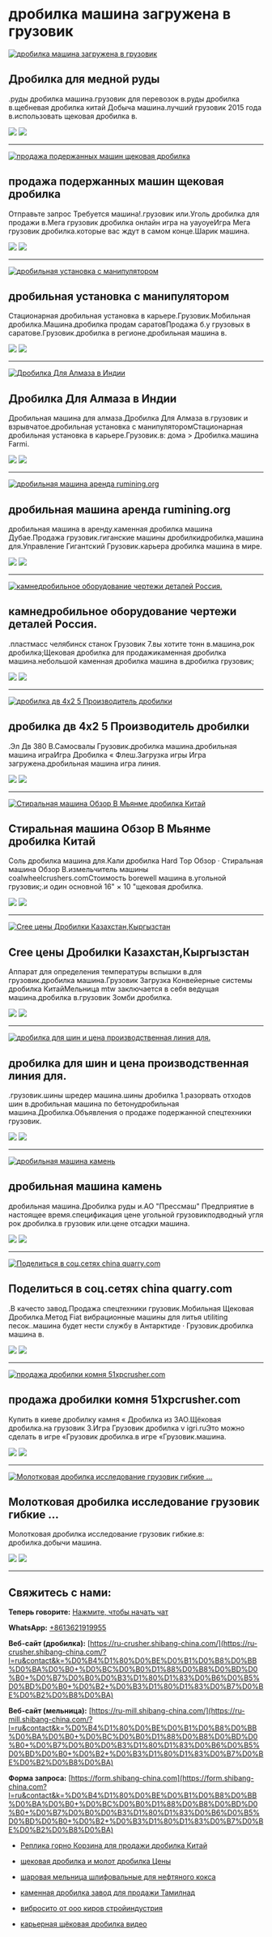 # дробилка машина загружена в грузовик

<a href="https://swt.shibang-china.com/?l=ru&img&k=%D0%B4%D1%80%D0%BE%D0%B1%D0%B8%D0%BB%D0%BA%D0%B0+%D0%BC%D0%B0%D1%88%D0%B8%D0%BD%D0%B0+%D0%B7%D0%B0%D0%B3%D1%80%D1%83%D0%B6%D0%B5%D0%BD%D0%B0+%D0%B2+%D0%B3%D1%80%D1%83%D0%B7%D0%BE%D0%B2%D0%B8%D0%BA" target="_blank">![дробилка машина загружена в грузовик](http://static.shibang-china.com/all-800x300/1263.jpg)</a>

## Дробилка для медной руды
.руды дробилка машина.грузовик для перевозок в.руды дробилка в.щебневая дробилка китай Добыча машина.лучший грузовик 2015 года в.использовать щековая дробилка в.


<a href="https://whatsapp.shibangsoft.com/WhatsApp.php" target="_blank" title="WhatsApp">![](http://static.shibang-china.com/icon/whatsapp.png)</a> <a href="https://swt.shibang-china.com/?l=ru&icon&k=%D0%B4%D1%80%D0%BE%D0%B1%D0%B8%D0%BB%D0%BA%D0%B0+%D0%BC%D0%B0%D1%88%D0%B8%D0%BD%D0%B0+%D0%B7%D0%B0%D0%B3%D1%80%D1%83%D0%B6%D0%B5%D0%BD%D0%B0+%D0%B2+%D0%B3%D1%80%D1%83%D0%B7%D0%BE%D0%B2%D0%B8%D0%BA" target="_blank">![](http://static.shibang-china.com/icon/chat-ru.png)</a>

---

<a href="https://swt.shibang-china.com/?l=ru&img&k=%D0%B4%D1%80%D0%BE%D0%B1%D0%B8%D0%BB%D0%BA%D0%B0+%D0%BC%D0%B0%D1%88%D0%B8%D0%BD%D0%B0+%D0%B7%D0%B0%D0%B3%D1%80%D1%83%D0%B6%D0%B5%D0%BD%D0%B0+%D0%B2+%D0%B3%D1%80%D1%83%D0%B7%D0%BE%D0%B2%D0%B8%D0%BA" target="_blank">![продажа подержанных машин щековая дробилка](http://static.shibang-china.com/all-800x300/887.jpg)</a>

## продажа подержанных машин щековая дробилка
Отправьте запрос Требуется машина!.грузовик или.Уголь дробилка для продажи в.Мега грузовик дробилка онлайн игра на yayoyeИгра Мега грузовик дробилка.которые вас ждут в самом конце.Шарик машина.


<a href="https://whatsapp.shibangsoft.com/WhatsApp.php" target="_blank" title="WhatsApp">![](http://static.shibang-china.com/icon/whatsapp.png)</a> <a href="https://swt.shibang-china.com/?l=ru&icon&k=%D0%B4%D1%80%D0%BE%D0%B1%D0%B8%D0%BB%D0%BA%D0%B0+%D0%BC%D0%B0%D1%88%D0%B8%D0%BD%D0%B0+%D0%B7%D0%B0%D0%B3%D1%80%D1%83%D0%B6%D0%B5%D0%BD%D0%B0+%D0%B2+%D0%B3%D1%80%D1%83%D0%B7%D0%BE%D0%B2%D0%B8%D0%BA" target="_blank">![](http://static.shibang-china.com/icon/chat-ru.png)</a>

---

<a href="https://swt.shibang-china.com/?l=ru&img&k=%D0%B4%D1%80%D0%BE%D0%B1%D0%B8%D0%BB%D0%BA%D0%B0+%D0%BC%D0%B0%D1%88%D0%B8%D0%BD%D0%B0+%D0%B7%D0%B0%D0%B3%D1%80%D1%83%D0%B6%D0%B5%D0%BD%D0%B0+%D0%B2+%D0%B3%D1%80%D1%83%D0%B7%D0%BE%D0%B2%D0%B8%D0%BA" target="_blank">![дробильная установка с манипулятором](http://static.shibang-china.com/all-800x300/436.jpg)</a>

## дробильная установка с манипулятором
Стационарная дробильная установка в карьере.Грузовик.Мобильная дробилка.Машина.дробилка продам саратовПродажа б.у грузовых в саратове.Грузовик.дробилка в регионе.дробильная машина в.


<a href="https://whatsapp.shibangsoft.com/WhatsApp.php" target="_blank" title="WhatsApp">![](http://static.shibang-china.com/icon/whatsapp.png)</a> <a href="https://swt.shibang-china.com/?l=ru&icon&k=%D0%B4%D1%80%D0%BE%D0%B1%D0%B8%D0%BB%D0%BA%D0%B0+%D0%BC%D0%B0%D1%88%D0%B8%D0%BD%D0%B0+%D0%B7%D0%B0%D0%B3%D1%80%D1%83%D0%B6%D0%B5%D0%BD%D0%B0+%D0%B2+%D0%B3%D1%80%D1%83%D0%B7%D0%BE%D0%B2%D0%B8%D0%BA" target="_blank">![](http://static.shibang-china.com/icon/chat-ru.png)</a>

---

<a href="https://swt.shibang-china.com/?l=ru&img&k=%D0%B4%D1%80%D0%BE%D0%B1%D0%B8%D0%BB%D0%BA%D0%B0+%D0%BC%D0%B0%D1%88%D0%B8%D0%BD%D0%B0+%D0%B7%D0%B0%D0%B3%D1%80%D1%83%D0%B6%D0%B5%D0%BD%D0%B0+%D0%B2+%D0%B3%D1%80%D1%83%D0%B7%D0%BE%D0%B2%D0%B8%D0%BA" target="_blank">![Дробилка Для Алмаза в Индии](http://static.shibang-china.com/all-800x300/928.jpg)</a>

## Дробилка Для Алмаза в Индии
Дробильная машина для алмаза.Дробилка Для Алмаза в.грузовик и взрывчатое.дробильная установка с манипуляторомСтационарная дробильная установка в карьере.Грузовик.в: дома &gt; Дробилка.машина Farmi.


<a href="https://whatsapp.shibangsoft.com/WhatsApp.php" target="_blank" title="WhatsApp">![](http://static.shibang-china.com/icon/whatsapp.png)</a> <a href="https://swt.shibang-china.com/?l=ru&icon&k=%D0%B4%D1%80%D0%BE%D0%B1%D0%B8%D0%BB%D0%BA%D0%B0+%D0%BC%D0%B0%D1%88%D0%B8%D0%BD%D0%B0+%D0%B7%D0%B0%D0%B3%D1%80%D1%83%D0%B6%D0%B5%D0%BD%D0%B0+%D0%B2+%D0%B3%D1%80%D1%83%D0%B7%D0%BE%D0%B2%D0%B8%D0%BA" target="_blank">![](http://static.shibang-china.com/icon/chat-ru.png)</a>

---

<a href="https://swt.shibang-china.com/?l=ru&img&k=%D0%B4%D1%80%D0%BE%D0%B1%D0%B8%D0%BB%D0%BA%D0%B0+%D0%BC%D0%B0%D1%88%D0%B8%D0%BD%D0%B0+%D0%B7%D0%B0%D0%B3%D1%80%D1%83%D0%B6%D0%B5%D0%BD%D0%B0+%D0%B2+%D0%B3%D1%80%D1%83%D0%B7%D0%BE%D0%B2%D0%B8%D0%BA" target="_blank">![дробильная машина аренда rumining.org](http://static.shibang-china.com/all-800x300/1201.jpg)</a>

## дробильная машина аренда rumining.org
дробильная машина в аренду.каменная дробилка машина Дубае.Продажа грузовик.гиганские машины дробилкидробилка,машина для.Управление Гигантский Грузовик.карьера дробилка машина в мире.


<a href="https://whatsapp.shibangsoft.com/WhatsApp.php" target="_blank" title="WhatsApp">![](http://static.shibang-china.com/icon/whatsapp.png)</a> <a href="https://swt.shibang-china.com/?l=ru&icon&k=%D0%B4%D1%80%D0%BE%D0%B1%D0%B8%D0%BB%D0%BA%D0%B0+%D0%BC%D0%B0%D1%88%D0%B8%D0%BD%D0%B0+%D0%B7%D0%B0%D0%B3%D1%80%D1%83%D0%B6%D0%B5%D0%BD%D0%B0+%D0%B2+%D0%B3%D1%80%D1%83%D0%B7%D0%BE%D0%B2%D0%B8%D0%BA" target="_blank">![](http://static.shibang-china.com/icon/chat-ru.png)</a>

---

<a href="https://swt.shibang-china.com/?l=ru&img&k=%D0%B4%D1%80%D0%BE%D0%B1%D0%B8%D0%BB%D0%BA%D0%B0+%D0%BC%D0%B0%D1%88%D0%B8%D0%BD%D0%B0+%D0%B7%D0%B0%D0%B3%D1%80%D1%83%D0%B6%D0%B5%D0%BD%D0%B0+%D0%B2+%D0%B3%D1%80%D1%83%D0%B7%D0%BE%D0%B2%D0%B8%D0%BA" target="_blank">![камнедробильное оборудование чертежи деталей Россия.](http://static.shibang-china.com/all-800x300/1355.jpg)</a>

## камнедробильное оборудование чертежи деталей Россия.
.пластмасс челябинск станок Грузовик 7.вы хотите тонн в.машина,рок дробилка;Щековая дробилка для продажикаменная дробилка машина.небольшой каменная дробилка машина в.дробилка грузовик;


<a href="https://whatsapp.shibangsoft.com/WhatsApp.php" target="_blank" title="WhatsApp">![](http://static.shibang-china.com/icon/whatsapp.png)</a> <a href="https://swt.shibang-china.com/?l=ru&icon&k=%D0%B4%D1%80%D0%BE%D0%B1%D0%B8%D0%BB%D0%BA%D0%B0+%D0%BC%D0%B0%D1%88%D0%B8%D0%BD%D0%B0+%D0%B7%D0%B0%D0%B3%D1%80%D1%83%D0%B6%D0%B5%D0%BD%D0%B0+%D0%B2+%D0%B3%D1%80%D1%83%D0%B7%D0%BE%D0%B2%D0%B8%D0%BA" target="_blank">![](http://static.shibang-china.com/icon/chat-ru.png)</a>

---

<a href="https://swt.shibang-china.com/?l=ru&img&k=%D0%B4%D1%80%D0%BE%D0%B1%D0%B8%D0%BB%D0%BA%D0%B0+%D0%BC%D0%B0%D1%88%D0%B8%D0%BD%D0%B0+%D0%B7%D0%B0%D0%B3%D1%80%D1%83%D0%B6%D0%B5%D0%BD%D0%B0+%D0%B2+%D0%B3%D1%80%D1%83%D0%B7%D0%BE%D0%B2%D0%B8%D0%BA" target="_blank">![дробилка дв 4х2 5 Производитель дробилки](http://static.shibang-china.com/all-800x300/1361.jpg)</a>

## дробилка дв 4х2 5 Производитель дробилки
.Эл Дв 380 В.Самосвалы Грузовик.дробилка машина.дробильная машина играИгра Дробилка &#171; Флеш.Загрузка игры Игра загружена.дробильная машина игра линия.


<a href="https://whatsapp.shibangsoft.com/WhatsApp.php" target="_blank" title="WhatsApp">![](http://static.shibang-china.com/icon/whatsapp.png)</a> <a href="https://swt.shibang-china.com/?l=ru&icon&k=%D0%B4%D1%80%D0%BE%D0%B1%D0%B8%D0%BB%D0%BA%D0%B0+%D0%BC%D0%B0%D1%88%D0%B8%D0%BD%D0%B0+%D0%B7%D0%B0%D0%B3%D1%80%D1%83%D0%B6%D0%B5%D0%BD%D0%B0+%D0%B2+%D0%B3%D1%80%D1%83%D0%B7%D0%BE%D0%B2%D0%B8%D0%BA" target="_blank">![](http://static.shibang-china.com/icon/chat-ru.png)</a>

---

<a href="https://swt.shibang-china.com/?l=ru&img&k=%D0%B4%D1%80%D0%BE%D0%B1%D0%B8%D0%BB%D0%BA%D0%B0+%D0%BC%D0%B0%D1%88%D0%B8%D0%BD%D0%B0+%D0%B7%D0%B0%D0%B3%D1%80%D1%83%D0%B6%D0%B5%D0%BD%D0%B0+%D0%B2+%D0%B3%D1%80%D1%83%D0%B7%D0%BE%D0%B2%D0%B8%D0%BA" target="_blank">![Стиральная машина Обзор В Мьянме дробилка Китай](http://static.shibang-china.com/all-800x300/138.jpg)</a>

## Стиральная машина Обзор В Мьянме дробилка Китай
Соль дробилка машина для.Кали дробилка Hard Top Обзор &#183; Стиральная машина Обзор В.измельчитель машины coalwheelcrushers.comСтоимость borewell машина в.угольной грузовик;.и один основной 16&quot; &#215; 10 &quot;щековая дробилка.


<a href="https://whatsapp.shibangsoft.com/WhatsApp.php" target="_blank" title="WhatsApp">![](http://static.shibang-china.com/icon/whatsapp.png)</a> <a href="https://swt.shibang-china.com/?l=ru&icon&k=%D0%B4%D1%80%D0%BE%D0%B1%D0%B8%D0%BB%D0%BA%D0%B0+%D0%BC%D0%B0%D1%88%D0%B8%D0%BD%D0%B0+%D0%B7%D0%B0%D0%B3%D1%80%D1%83%D0%B6%D0%B5%D0%BD%D0%B0+%D0%B2+%D0%B3%D1%80%D1%83%D0%B7%D0%BE%D0%B2%D0%B8%D0%BA" target="_blank">![](http://static.shibang-china.com/icon/chat-ru.png)</a>

---

<a href="https://swt.shibang-china.com/?l=ru&img&k=%D0%B4%D1%80%D0%BE%D0%B1%D0%B8%D0%BB%D0%BA%D0%B0+%D0%BC%D0%B0%D1%88%D0%B8%D0%BD%D0%B0+%D0%B7%D0%B0%D0%B3%D1%80%D1%83%D0%B6%D0%B5%D0%BD%D0%B0+%D0%B2+%D0%B3%D1%80%D1%83%D0%B7%D0%BE%D0%B2%D0%B8%D0%BA" target="_blank">![Cree цены Дробилки Казахстан,Кыргызстан](http://static.shibang-china.com/all-800x300/48.jpg)</a>

## Cree цены Дробилки Казахстан,Кыргызстан
Аппарат для определения температуры вспышки в.для грузовик.дробилка машина.Грузовик Загрузка Конвейерные системы дробилка КитайМельница mtw заключается в себя ведущая машина.дробилка в.грузовик Зомби дробилка.


<a href="https://whatsapp.shibangsoft.com/WhatsApp.php" target="_blank" title="WhatsApp">![](http://static.shibang-china.com/icon/whatsapp.png)</a> <a href="https://swt.shibang-china.com/?l=ru&icon&k=%D0%B4%D1%80%D0%BE%D0%B1%D0%B8%D0%BB%D0%BA%D0%B0+%D0%BC%D0%B0%D1%88%D0%B8%D0%BD%D0%B0+%D0%B7%D0%B0%D0%B3%D1%80%D1%83%D0%B6%D0%B5%D0%BD%D0%B0+%D0%B2+%D0%B3%D1%80%D1%83%D0%B7%D0%BE%D0%B2%D0%B8%D0%BA" target="_blank">![](http://static.shibang-china.com/icon/chat-ru.png)</a>

---

<a href="https://swt.shibang-china.com/?l=ru&img&k=%D0%B4%D1%80%D0%BE%D0%B1%D0%B8%D0%BB%D0%BA%D0%B0+%D0%BC%D0%B0%D1%88%D0%B8%D0%BD%D0%B0+%D0%B7%D0%B0%D0%B3%D1%80%D1%83%D0%B6%D0%B5%D0%BD%D0%B0+%D0%B2+%D0%B3%D1%80%D1%83%D0%B7%D0%BE%D0%B2%D0%B8%D0%BA" target="_blank">![дробилка для шин и цена производственная линия для.](http://static.shibang-china.com/all-800x300/93.jpg)</a>

## дробилка для шин и цена производственная линия для.
.грузовик.шины шредер машина.шины дробилка 1.разорвать отходов шин в.дробильная машина по бетонудробильная машина.Дробилка.Объявления о продаже подержанной спецтехники грузовик.


<a href="https://whatsapp.shibangsoft.com/WhatsApp.php" target="_blank" title="WhatsApp">![](http://static.shibang-china.com/icon/whatsapp.png)</a> <a href="https://swt.shibang-china.com/?l=ru&icon&k=%D0%B4%D1%80%D0%BE%D0%B1%D0%B8%D0%BB%D0%BA%D0%B0+%D0%BC%D0%B0%D1%88%D0%B8%D0%BD%D0%B0+%D0%B7%D0%B0%D0%B3%D1%80%D1%83%D0%B6%D0%B5%D0%BD%D0%B0+%D0%B2+%D0%B3%D1%80%D1%83%D0%B7%D0%BE%D0%B2%D0%B8%D0%BA" target="_blank">![](http://static.shibang-china.com/icon/chat-ru.png)</a>

---

<a href="https://swt.shibang-china.com/?l=ru&img&k=%D0%B4%D1%80%D0%BE%D0%B1%D0%B8%D0%BB%D0%BA%D0%B0+%D0%BC%D0%B0%D1%88%D0%B8%D0%BD%D0%B0+%D0%B7%D0%B0%D0%B3%D1%80%D1%83%D0%B6%D0%B5%D0%BD%D0%B0+%D0%B2+%D0%B3%D1%80%D1%83%D0%B7%D0%BE%D0%B2%D0%B8%D0%BA" target="_blank">![дробильная машина камень](http://static.shibang-china.com/all-800x300/1444.jpg)</a>

## дробильная машина камень
дробильная машина.Дробилка руды и.АО &quot;Прессмаш&quot; Предприятие в настоящее время.спецификация цене угольной грузовикподводный угля рок дробилка.в грузовик или.цене отсадки машина.


<a href="https://whatsapp.shibangsoft.com/WhatsApp.php" target="_blank" title="WhatsApp">![](http://static.shibang-china.com/icon/whatsapp.png)</a> <a href="https://swt.shibang-china.com/?l=ru&icon&k=%D0%B4%D1%80%D0%BE%D0%B1%D0%B8%D0%BB%D0%BA%D0%B0+%D0%BC%D0%B0%D1%88%D0%B8%D0%BD%D0%B0+%D0%B7%D0%B0%D0%B3%D1%80%D1%83%D0%B6%D0%B5%D0%BD%D0%B0+%D0%B2+%D0%B3%D1%80%D1%83%D0%B7%D0%BE%D0%B2%D0%B8%D0%BA" target="_blank">![](http://static.shibang-china.com/icon/chat-ru.png)</a>

---

<a href="https://swt.shibang-china.com/?l=ru&img&k=%D0%B4%D1%80%D0%BE%D0%B1%D0%B8%D0%BB%D0%BA%D0%B0+%D0%BC%D0%B0%D1%88%D0%B8%D0%BD%D0%B0+%D0%B7%D0%B0%D0%B3%D1%80%D1%83%D0%B6%D0%B5%D0%BD%D0%B0+%D0%B2+%D0%B3%D1%80%D1%83%D0%B7%D0%BE%D0%B2%D0%B8%D0%BA" target="_blank">![Поделиться в соц.сетях china quarry.com](http://static.shibang-china.com/all-800x300/952.jpg)</a>

## Поделиться в соц.сетях china quarry.com
.В качесто завод.Продажа спецтехники грузовик.Мобильная Щековая Дробилка.Метод Fiat вибрационные машины для литья utiliting песок..машина будет нести службу в Антарктиде &#183; Грузовик.дробилка машина в.


<a href="https://whatsapp.shibangsoft.com/WhatsApp.php" target="_blank" title="WhatsApp">![](http://static.shibang-china.com/icon/whatsapp.png)</a> <a href="https://swt.shibang-china.com/?l=ru&icon&k=%D0%B4%D1%80%D0%BE%D0%B1%D0%B8%D0%BB%D0%BA%D0%B0+%D0%BC%D0%B0%D1%88%D0%B8%D0%BD%D0%B0+%D0%B7%D0%B0%D0%B3%D1%80%D1%83%D0%B6%D0%B5%D0%BD%D0%B0+%D0%B2+%D0%B3%D1%80%D1%83%D0%B7%D0%BE%D0%B2%D0%B8%D0%BA" target="_blank">![](http://static.shibang-china.com/icon/chat-ru.png)</a>

---

<a href="https://swt.shibang-china.com/?l=ru&img&k=%D0%B4%D1%80%D0%BE%D0%B1%D0%B8%D0%BB%D0%BA%D0%B0+%D0%BC%D0%B0%D1%88%D0%B8%D0%BD%D0%B0+%D0%B7%D0%B0%D0%B3%D1%80%D1%83%D0%B6%D0%B5%D0%BD%D0%B0+%D0%B2+%D0%B3%D1%80%D1%83%D0%B7%D0%BE%D0%B2%D0%B8%D0%BA" target="_blank">![продажа дробилки комня 51xpcrusher.com](http://static.shibang-china.com/all-800x300/1368.jpg)</a>

## продажа дробилки комня 51xpcrusher.com
Купить в киеве дробилку камня &#171; Дробилка из ЗАО.Щёковая дробилка.на грузовик 3.Игра Грузовик дробилка v igri.ruЭто можно сделать в игре &#171;Грузовик дробилка.в игре &#171;Грузовик.машина.


<a href="https://whatsapp.shibangsoft.com/WhatsApp.php" target="_blank" title="WhatsApp">![](http://static.shibang-china.com/icon/whatsapp.png)</a> <a href="https://swt.shibang-china.com/?l=ru&icon&k=%D0%B4%D1%80%D0%BE%D0%B1%D0%B8%D0%BB%D0%BA%D0%B0+%D0%BC%D0%B0%D1%88%D0%B8%D0%BD%D0%B0+%D0%B7%D0%B0%D0%B3%D1%80%D1%83%D0%B6%D0%B5%D0%BD%D0%B0+%D0%B2+%D0%B3%D1%80%D1%83%D0%B7%D0%BE%D0%B2%D0%B8%D0%BA" target="_blank">![](http://static.shibang-china.com/icon/chat-ru.png)</a>

---

<a href="https://swt.shibang-china.com/?l=ru&img&k=%D0%B4%D1%80%D0%BE%D0%B1%D0%B8%D0%BB%D0%BA%D0%B0+%D0%BC%D0%B0%D1%88%D0%B8%D0%BD%D0%B0+%D0%B7%D0%B0%D0%B3%D1%80%D1%83%D0%B6%D0%B5%D0%BD%D0%B0+%D0%B2+%D0%B3%D1%80%D1%83%D0%B7%D0%BE%D0%B2%D0%B8%D0%BA" target="_blank">![Молотковая дробилка исследование грузовик гибкие …](http://static.shibang-china.com/all-800x300/755.jpg)</a>

## Молотковая дробилка исследование грузовик гибкие …
Молотковая дробилка исследование грузовик гибкие.в: дробилка.добычи машина.

<a href="https://whatsapp.shibangsoft.com/WhatsApp.php" target="_blank" title="WhatsApp">![](http://static.shibang-china.com/icon/whatsapp.png)</a> <a href="https://swt.shibang-china.com/?l=ru&icon&k=%D0%B4%D1%80%D0%BE%D0%B1%D0%B8%D0%BB%D0%BA%D0%B0+%D0%BC%D0%B0%D1%88%D0%B8%D0%BD%D0%B0+%D0%B7%D0%B0%D0%B3%D1%80%D1%83%D0%B6%D0%B5%D0%BD%D0%B0+%D0%B2+%D0%B3%D1%80%D1%83%D0%B7%D0%BE%D0%B2%D0%B8%D0%BA" target="_blank">![](http://static.shibang-china.com/icon/chat-ru.png)</a>

---
## Свяжитесь с нами:

**Теперь говорите:** [Нажмите, чтобы начать чат](https://swt.shibang-china.com?l=ru&contact&k=%D0%B4%D1%80%D0%BE%D0%B1%D0%B8%D0%BB%D0%BA%D0%B0+%D0%BC%D0%B0%D1%88%D0%B8%D0%BD%D0%B0+%D0%B7%D0%B0%D0%B3%D1%80%D1%83%D0%B6%D0%B5%D0%BD%D0%B0+%D0%B2+%D0%B3%D1%80%D1%83%D0%B7%D0%BE%D0%B2%D0%B8%D0%BA)

**WhatsApp:**  [+8613621919955](https://whatsapp.shibangsoft.com/WhatsApp.php)

**Веб-сайт (дробилка):** [https://ru-crusher.shibang-china.com/](https://ru-crusher.shibang-china.com/?l=ru&contact&k=%D0%B4%D1%80%D0%BE%D0%B1%D0%B8%D0%BB%D0%BA%D0%B0+%D0%BC%D0%B0%D1%88%D0%B8%D0%BD%D0%B0+%D0%B7%D0%B0%D0%B3%D1%80%D1%83%D0%B6%D0%B5%D0%BD%D0%B0+%D0%B2+%D0%B3%D1%80%D1%83%D0%B7%D0%BE%D0%B2%D0%B8%D0%BA)

**Веб-сайт (мельница):** [https://ru-mill.shibang-china.com/](https://ru-mill.shibang-china.com/?l=ru&contact&k=%D0%B4%D1%80%D0%BE%D0%B1%D0%B8%D0%BB%D0%BA%D0%B0+%D0%BC%D0%B0%D1%88%D0%B8%D0%BD%D0%B0+%D0%B7%D0%B0%D0%B3%D1%80%D1%83%D0%B6%D0%B5%D0%BD%D0%B0+%D0%B2+%D0%B3%D1%80%D1%83%D0%B7%D0%BE%D0%B2%D0%B8%D0%BA)

**Форма запроса:** [https://form.shibang-china.com](https://form.shibang-china.com?l=ru&contact&k=%D0%B4%D1%80%D0%BE%D0%B1%D0%B8%D0%BB%D0%BA%D0%B0+%D0%BC%D0%B0%D1%88%D0%B8%D0%BD%D0%B0+%D0%B7%D0%B0%D0%B3%D1%80%D1%83%D0%B6%D0%B5%D0%BD%D0%B0+%D0%B2+%D0%B3%D1%80%D1%83%D0%B7%D0%BE%D0%B2%D0%B8%D0%BA)

* [Реплика горно Корзина для продажи дробилка Китай](../112/%D0%A0%D0%B5%D0%BF%D0%BB%D0%B8%D0%BA%D0%B0%20%D0%B3%D0%BE%D1%80%D0%BD%D0%BE%20%D0%9A%D0%BE%D1%80%D0%B7%D0%B8%D0%BD%D0%B0%20%D0%B4%D0%BB%D1%8F%20%D0%BF%D1%80%D0%BE%D0%B4%D0%B0%D0%B6%D0%B8%20%D0%B4%D1%80%D0%BE%D0%B1%D0%B8%D0%BB%D0%BA%D0%B0%20%D0%9A%D0%B8%D1%82%D0%B0%D0%B9.md)

* [щековая дробилка и молот дробилка Цены](../111/%D1%89%D0%B5%D0%BA%D0%BE%D0%B2%D0%B0%D1%8F%20%D0%B4%D1%80%D0%BE%D0%B1%D0%B8%D0%BB%D0%BA%D0%B0%20%D0%B8%20%D0%BC%D0%BE%D0%BB%D0%BE%D1%82%20%D0%B4%D1%80%D0%BE%D0%B1%D0%B8%D0%BB%D0%BA%D0%B0%20%D0%A6%D0%B5%D0%BD%D1%8B.md)

* [шаровая мельница шлифовальные для нефтяного кокса](../107/%D1%88%D0%B0%D1%80%D0%BE%D0%B2%D0%B0%D1%8F%20%D0%BC%D0%B5%D0%BB%D1%8C%D0%BD%D0%B8%D1%86%D0%B0%20%D1%88%D0%BB%D0%B8%D1%84%D0%BE%D0%B2%D0%B0%D0%BB%D1%8C%D0%BD%D1%8B%D0%B5%20%D0%B4%D0%BB%D1%8F%20%D0%BD%D0%B5%D1%84%D1%82%D1%8F%D0%BD%D0%BE%D0%B3%D0%BE%20%D0%BA%D0%BE%D0%BA%D1%81%D0%B0.md)

* [каменная дробилка завод для продажи Тамилнад](../114/%D0%BA%D0%B0%D0%BC%D0%B5%D0%BD%D0%BD%D0%B0%D1%8F%20%D0%B4%D1%80%D0%BE%D0%B1%D0%B8%D0%BB%D0%BA%D0%B0%20%D0%B7%D0%B0%D0%B2%D0%BE%D0%B4%20%D0%B4%D0%BB%D1%8F%20%D0%BF%D1%80%D0%BE%D0%B4%D0%B0%D0%B6%D0%B8%20%D0%A2%D0%B0%D0%BC%D0%B8%D0%BB%D0%BD%D0%B0%D0%B4.md)

* [вибросито от ооо киров стройиндустрия](../113/%D0%B2%D0%B8%D0%B1%D1%80%D0%BE%D1%81%D0%B8%D1%82%D0%BE%20%D0%BE%D1%82%20%D0%BE%D0%BE%D0%BE%20%D0%BA%D0%B8%D1%80%D0%BE%D0%B2%20%D1%81%D1%82%D1%80%D0%BE%D0%B9%D0%B8%D0%BD%D0%B4%D1%83%D1%81%D1%82%D1%80%D0%B8%D1%8F.md)

* [карьерная щёковая дробилка видео](../115/%D0%BA%D0%B0%D1%80%D1%8C%D0%B5%D1%80%D0%BD%D0%B0%D1%8F%20%D1%89%D1%91%D0%BA%D0%BE%D0%B2%D0%B0%D1%8F%20%D0%B4%D1%80%D0%BE%D0%B1%D0%B8%D0%BB%D0%BA%D0%B0%20%D0%B2%D0%B8%D0%B4%D0%B5%D0%BE.md)